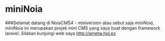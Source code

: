 miniNoia
========

###Selamat datang di NoiaCMS4 - miniversion
atau sebut saja *miniNoia*, miniNoia ini merupakan projek mini CMS yang saya buat dengan framework laravel.
Silakan kunjungi web saya http://ametw.hol.es